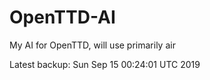 # OpenTTD-AI
My AI for OpenTTD, will use primarily air

Latest backup: Sun Sep 15 00:24:01 UTC 2019
